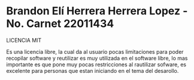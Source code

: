 # Brandon Elí Herrera Herrera Lopez - No. Carnet 22011434
LICENCIA MIT

Es una licencia libre, la cual da al usuario pocas limitaciones para poder recopilar software y reutilizar es muy utilizada en el software libre, lo mas importante es que pone muy pocas restricciones al rautilizar sofware, es excelente para personas que estan iniciando en el tema del desarollo.
